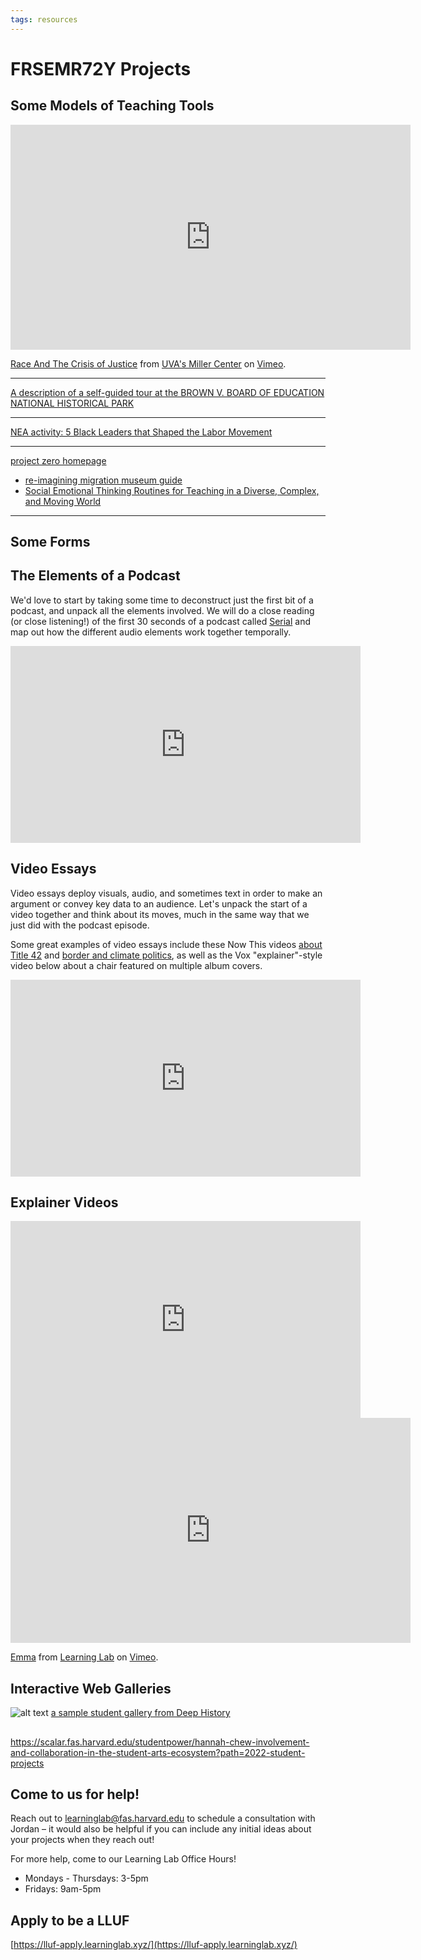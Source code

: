 ```yaml
---
tags: resources
---
```


# FRSEMR72Y Projects 

## Some Models of Teaching Tools
<iframe src="https://player.vimeo.com/video/215846466?h=218d3465d9&color=e57200&title=0&byline=0&portrait=0" width="640" height="360" frameborder="0" allow="autoplay; fullscreen; picture-in-picture" allowfullscreen></iframe>
<p><a href="https://vimeo.com/215846466">Race And The Crisis of Justice</a> from <a href="https://vimeo.com/user57576904">UVA&#039;s Miller Center</a> on <a href="https://vimeo.com">Vimeo</a>.</p>

---

[A description of a self-guided tour at the BROWN V. BOARD OF EDUCATION NATIONAL HISTORICAL PARK](https://www.nps.gov/teachers/classrooms/self-guided-gallery-tours.htm)

---

[NEA activity: 5 Black Leaders that Shaped the Labor Movement](https://www.nea.org/professional-excellence/student-engagement/tools-tips/5-black-leaders-shaped-labor-movement)

---

[project zero homepage](http://www.pz.harvard.edu/)
* [re-imagining migration museum guide](https://learninglab.si.edu/collections/what-is-a-museum-learning-mindset-re-imagining-migration/AWKwTmaed6SF7YbI)
* [ Social Emotional Thinking Routines for Teaching in a Diverse, Complex, and Moving World](http://www.pz.harvard.edu/sites/default/files/SEL-THINKING-ROUTINES-FINALPM%20%282%29.pdf)

---

## Some Forms


## The Elements of a Podcast
We'd love to start by taking some time to deconstruct just the first bit of a podcast, and unpack all the elements involved. We will do a close reading (or close listening!) of the first 30 seconds of a podcast called [Serial](https://serialpodcast.org/) and map out how the different audio elements work together temporally.

<iframe width="560" height="315" src="https://www.youtube.com/embed/nMSxiHuDa00?start=28" title="YouTube video player" frameborder="0" allow="accelerometer; autoplay; clipboard-write; encrypted-media; gyroscope; picture-in-picture" allowfullscreen></iframe>



## Video Essays

Video essays deploy visuals, audio, and sometimes text in order to make an argument or convey key data to an audience. Let's unpack the start of a video together and think about its moves, much in the same way that we just did with the podcast episode.

Some great examples of video essays include these Now This videos [about Title 42](https://twitter.com/nowthisnews/status/1512891348218699778) and [border and climate politics](https://twitter.com/nowthisnews/status/1513246186546683905), as well as the Vox "explainer"-style video below about a chair featured on multiple album covers.

<iframe width="560" height="315" src="https://www.youtube.com/embed/_V10kWLh71U" title="YouTube video player" frameborder="0" allow="accelerometer; autoplay; clipboard-write; encrypted-media; gyroscope; picture-in-picture" allowfullscreen></iframe>


## Explainer Videos
<iframe width="560" height="315" src="https://www.youtube.com/embed/V8brdOsN5Z0" title="YouTube video player" frameborder="0" allow="accelerometer; autoplay; clipboard-write; encrypted-media; gyroscope; picture-in-picture; web-share" allowfullscreen></iframe>

<iframe src="https://player.vimeo.com/video/225859135?h=6e0a79e8da&title=0&byline=0&portrait=0" width="640" height="360" frameborder="0" allow="autoplay; fullscreen; picture-in-picture" allowfullscreen></iframe>
<p><a href="https://vimeo.com/225859135">Emma</a> from <a href="https://vimeo.com/derekbokcenter">Learning Lab</a> on <a href="https://vimeo.com">Vimeo</a>.</p>

## Interactive Web Galleries
![alt text](https://files.slack.com/files-pri/T0HTW3H0V-F04MBG9K57X/image.png?pub_secret=2e6ec3effb)
[a sample student gallery from Deep History](https://www.canva.com/design/DAExWXkzwNU/p87rxEawRlhPE_Wmrx9JuA/view?utm_content=DAExWXkzwNU&utm_campaign=designshare&utm_medium=link&utm_source=publishsharelink#1)

## 
https://scalar.fas.harvard.edu/studentpower/hannah-chew-involvement-and-collaboration-in-the-student-arts-ecosystem?path=2022-student-projects

## Come to us for help!

Reach out to learninglab@fas.harvard.edu to schedule a consultation with Jordan – it would also be helpful if you can include any initial ideas about your projects when they reach out!

For more help, come to our Learning Lab Office Hours! 
* Mondays - Thursdays: 3-5pm
* Fridays: 9am-5pm

## Apply to be a LLUF
[https://lluf-apply.learninglab.xyz/](https://lluf-apply.learninglab.xyz/)